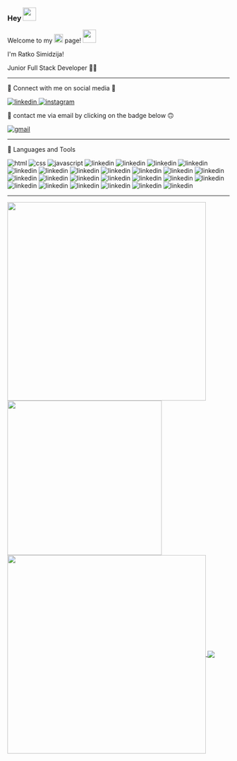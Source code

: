 ### Hey <img src="https://raw.githubusercontent.com/MartinHeinz/MartinHeinz/master/wave.gif" width="30px"> 

Welcome to my <img src="https://cdn.jsdelivr.net/gh/devicons/devicon/icons/github/github-original.svg" width="20"> page! <img src="https://raw.githubusercontent.com/MartinHeinz/MartinHeinz/master/wave.gif" width="30px">

I'm Ratko Simidzija!

Junior Full Stack Developer 👨‍💻

---

💬 Connect with me on social media 🙂

[<img src="https://img.shields.io/badge/LinkedIn-0077B5?style=for-the-badge&logo=linkedin&logoColor=white" alt="linkedin"/>
](https://linkedin.com/in/ratkosimidzija)
[<img src="https://img.shields.io/badge/Instagram-E4405F?style=for-the-badge&logo=instagram&logoColor=white" alt="instagram" />
](https://www.instagram.com/sira08_/)

📧 contact me via email by clicking on the badge below 🙃

[<img src="https://img.shields.io/badge/gmail-000000?style=for-the-badge&logo=gmail&logoColor=white" alt="gmail"/>
](mailto:ratko.simidzija@icloud.com)

---

📂 Languages and Tools

<img src="https://img.shields.io/badge/HTML5-E34F26?style=for-the-badge&logo=html5&logoColor=white" alt="html"/> <img src="https://img.shields.io/badge/CSS3-1572B6?style=for-the-badge&logo=css3&logoColor=white" alt="css"/>
<img src="https://img.shields.io/badge/JavaScript-F7DF1E?style=for-the-badge&logo=javascript&logoColor=black" alt="javascript"/>
<img src="https://img.shields.io/badge/npm-CB3837?style=for-the-badge&logo=npm&logoColor=white" alt="linkedin"/>
<img src="https://img.shields.io/badge/Node.js-43853D?style=for-the-badge&logo=node-dot-js&logoColor=white" alt="linkedin"/>
<img src="https://img.shields.io/badge/Yarn-2C8EBB?style=for-the-badge&logo=yarn&logoColor=white" alt="linkedin"/>
<img src="https://img.shields.io/badge/Express.js-000000?style=for-the-badge&logo=express&logoColor=white" alt="linkedin"/>
<img src="https://img.shields.io/badge/Sass-CC6699?style=for-the-badge&logo=sass&logoColor=white" alt="linkedin"/>
<img src="https://img.shields.io/badge/Markdown-000000?style=for-the-badge&logo=markdown&logoColor=white" alt="linkedin"/>
<img src="https://img.shields.io/badge/React-20232A?style=for-the-badge&logo=react&logoColor=61DAFB" alt="linkedin"/>
<img src="https://img.shields.io/badge/Bootstrap-563D7C?style=for-the-badge&logo=bootstrap&logoColor=white" alt="linkedin"/>
<img src="https://img.shields.io/badge/Redux-593D88?style=for-the-badge&logo=redux&logoColor=white" alt="linkedin"/>
<img src="https://img.shields.io/badge/Material--UI-0081CB?style=for-the-badge&logo=material-ui&logoColor=white" alt="linkedin"/>
<img src="https://img.shields.io/badge/React_Router-CA4245?style=for-the-badge&logo=react-router&logoColor=white" alt="linkedin"/>
<img src="https://img.shields.io/badge/jQuery-0769AD?style=for-the-badge&logo=jquery&logoColor=white" alt="linkedin"/>
<img src="https://img.shields.io/badge/Git-F05032?style=for-the-badge&logo=git&logoColor=white" alt="linkedin"/>
<img src="https://img.shields.io/badge/Postman-FF6C37?style=for-the-badge&logo=Postman&logoColor=white" alt="linkedin"/>
<img src="https://img.shields.io/badge/Insomnia-5849be?style=for-the-badge&logo=Insomnia&logoColor=white" alt="linkedin"/>
<img src="https://img.shields.io/badge/Visual_Studio_Code-0078D4?style=for-the-badge&logo=visual%20studio%20code&logoColor=white" alt="linkedin"/>
<img src="https://img.shields.io/badge/Linux-FCC624?style=for-the-badge&logo=linux&logoColor=black" alt="linkedin"/>
<img src="https://img.shields.io/badge/iOS-000000?style=for-the-badge&logo=ios&logoColor=white" alt="linkedin"/>
<img src="https://img.shields.io/badge/Firefox_Browser-FF7139?style=for-the-badge&logo=Firefox-Browser&logoColor=white" alt="linkedin"/>
<img src="https://img.shields.io/badge/Microsoft_Edge-0078D7?style=for-the-badge&logo=Microsoft-edge&logoColor=white" alt="linkedin"/>
<img src="https://img.shields.io/badge/Safari-FF1B2D?style=for-the-badge&logo=Safari&logoColor=white" alt="linkedin"/>
<img src="https://img.shields.io/badge/Google_chrome-4285F4?style=for-the-badge&logo=Google-chrome&logoColor=white" alt="linkedin"/>
<img src="https://img.shields.io/badge/Netlify-00C7B7?style=for-the-badge&logo=netlify&logoColor=white" alt="linkedin"/>
<img src="https://img.shields.io/badge/GitHub-100000?style=for-the-badge&logo=github&logoColor=white" alt="linkedin"/>

---

<a href="https://github.com/ratko-sim/github-readme-stats">
  <img width=450 align="center" src="https://github-readme-stats.vercel.app/api?username=ratko-sim&count_private=true&show_icons=true&bg_color=66000000&text_color=5D6D7E&title_color=0078FF&border_color=66000000&custom_title=GitHub Stats" />
</a>

<a href="https://github.com/ratko-sim/github-readme-stats">
  <img width=350 align="center" src="https://github-readme-stats.vercel.app/api/pin/?username=ratko-sim&repo=github-readme-stats&bg_color=66000000&text_color=5D6D7E&title_color=0078FF&border_color=66000000" />
</a>  

<a href="https://github.com/ratko-sim/github-readme-stats">
  <img width=450 align="center" src="https://github-readme-stats.vercel.app/api/wakatime?username=sira&bg_color=66000000&text_color=5D6D7E&title_color=0078FF&border_color=66000000" />
</a>

<a href="https://github.com/ratko-sim/github-readme-stats">
  <img card_width=350 align="center" src="https://github-readme-stats.vercel.app/api/top-langs/?username=ratko-sim&layout=compact&bg_color=66000000&text_color=5D6D7E&title_color=0078FF&border_color=66000000" />
</a> 


